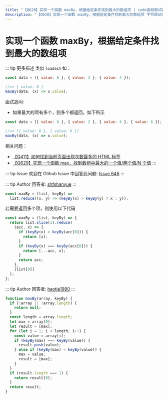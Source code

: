 ```yaml
---
title: "【Q628】实现一个函数 maxBy，根据给定条件找到最大的数组项 | code高频面试题"
description: "【Q628】实现一个函数 maxBy，根据给定条件找到最大的数组项 字节跳动面试题、阿里腾讯面试题、美团小米面试题。"
---
```


# 实现一个函数 maxBy，根据给定条件找到最大的数组项

::: tip 更多描述
类似 `loadash` 如：

```js
const data = [{ value: 6 }, { value: 2 }, { value: 4 }];

//=> { value: 6 }
maxBy(data, (x) => x.value);
```

面试追问:

- 如果最大的项有多个，则多个都返回，如下所示

```js
const data = [{ value: 6 }, { value: 2 }, { value: 4 }, { value: 6 }];

//=> [{ value: 6 }, { value: 6 }]
maxBy(data, (x) => x.value);
```

相关问题：

- [【Q411】如何找到当前页面出现次数最多的 HTML 标签](https://github.com/shfshanyue/Daily-Question/issues/418)
- [【Q629】实现一个函数 max，找到数组中最大的一个值/两个值/N 个值](https://github.com/shfshanyue/Daily-Question/issues/647)
  :::

::: tip Issue
欢迎在 Gtihub Issue 中回答此问题: [Issue 646](https://github.com/shfshanyue/Daily-Question/issues/646)
:::

::: tip Author
回答者: [shfshanyue](https://github.com/shfshanyue)
:::

```js
const maxBy = (list, keyBy) =>
  list.reduce((x, y) => (keyBy(x) > keyBy(y) ? x : y));
```

若需要返回多个项，则使用以下代码

```js
const maxBy = (list, keyBy) => {
  return list.slice(1).reduce(
    (acc, x) => {
      if (keyBy(x) > keyBy(acc[0])) {
        return [x];
      }
      if (keyBy(x) === keyBy(acc[0])) {
        return [...acc, x];
      }
      return acc;
    },
    [list[0]]
  );
};
```

::: tip Author
回答者: [haotie1990](https://github.com/haotie1990)
:::

```js
function maxBy(array, keyBy) {
  if (!array || !array.length) {
    return null;
  }
  const length = array.length;
  let max = array[0];
  let result = [max];
  for (let i = 1; i < length; i++) {
    const value = array[i];
    if (keyBy(max) === keyBy(value)) {
      result.push(value);
    } else if (keyBy(max) < keyBy(value)) {
      max = value;
      result = [max];
    }
  }
  if (result.length === 1) {
    return result[0];
  }
  return result;
}
```
